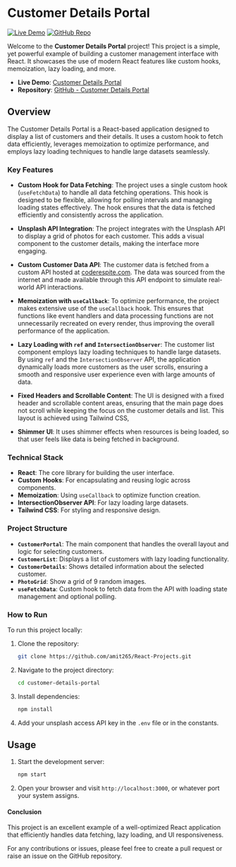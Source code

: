 # Customer Details Portal

[![Live Demo](https://img.shields.io/badge/Live%20Demo-Visit-blue?style=for-the-badge)](https://coderespite.com/projects/react/customer-details-portal/)
[![GitHub Repo](https://img.shields.io/badge/GitHub-Repository-blue?style=for-the-badge&logo=github)](https://github.com/amit265/React-Projects/tree/main/customer-details-portal)

Welcome to the **Customer Details Portal** project! This project is a simple, yet powerful example of building a customer management interface with React. It showcases the use of modern React features like custom hooks, memoization, lazy loading, and more.

- **Live Demo**: [Customer Details Portal](https://coderespite.com/projects/react/customer-details-portal/)
- **Repository**: [GitHub - Customer Details Portal](https://github.com/amit265/React-Projects/tree/main/customer-details-portal)

## Overview

The Customer Details Portal is a React-based application designed to display a list of customers and their details. It uses a custom hook to fetch data efficiently, leverages memoization to optimize performance, and employs lazy loading techniques to handle large datasets seamlessly.

### Key Features

- **Custom Hook for Data Fetching**: The project uses a single custom hook (`useFetchData`) to handle all data fetching operations. This hook is designed to be flexible, allowing for polling intervals and managing loading states effectively. The hook ensures that the data is fetched efficiently and consistently across the application.

- **Unsplash API Integration**: The project integrates with the Unsplash API to display a grid of photos for each customer. This adds a visual component to the customer details, making the interface more engaging.


- **Custom Customer Data API**: The customer data is fetched from a custom API hosted at [coderespite.com](https://coderespite.com/api/customer_details.json). The data was sourced from the internet and made available through this API endpoint to simulate real-world API interactions.


- **Memoization with `useCallback`**: To optimize performance, the project makes extensive use of the `useCallback` hook. This ensures that functions like event handlers and data processing functions are not unnecessarily recreated on every render, thus improving the overall performance of the application.

- **Lazy Loading with `ref` and `IntersectionObserver`**: The customer list component employs lazy loading techniques to handle large datasets. By using `ref` and the `IntersectionObserver` API, the application dynamically loads more customers as the user scrolls, ensuring a smooth and responsive user experience even with large amounts of data.

- **Fixed Headers and Scrollable Content**: The UI is designed with a fixed header and scrollable content areas, ensuring that the main page does not scroll while keeping the focus on the customer details and list. This layout is achieved using Tailwind CSS,

- **Shimmer UI**: It uses shimmer effects when resources is being loaded, so that user feels like data is being fetched in background.

### Technical Stack

- **React**: The core library for building the user interface.
- **Custom Hooks**: For encapsulating and reusing logic across components.
- **Memoization**: Using `useCallback` to optimize function creation.
- **IntersectionObserver API**: For lazy loading large datasets.
- **Tailwind CSS**: For styling and responsive design.

### Project Structure

- **`CustomerPortal`**: The main component that handles the overall layout and logic for selecting customers.
- **`CustomerList`**: Displays a list of customers with lazy loading functionality.
- **`CustomerDetails`**: Shows detailed information about the selected customer.
- **`PhotoGrid`**: Show a grid of 9 random images.
- **`useFetchData`**: Custom hook to fetch data from the API with loading state management and optional polling.

### How to Run

To run this project locally:

1. Clone the repository:
   ```bash
   git clone https://github.com/amit265/React-Projects.git

2. Navigate to the project directory:
   ```bash
   cd customer-details-portal
   ```
3. Install dependencies:
   ```bash
   npm install
   ```
4. Add your unsplash access API key in the `.env` file or in the constants.

## Usage

1. Start the development server:
   ```bash
   npm start
   ```
2. Open your browser and visit `http://localhost:3000`, or whatever port your system assigns.

#### Conclusion
This project is an excellent example of a well-optimized React application that efficiently handles data fetching, lazy loading, and UI responsiveness.

For any contributions or issues, please feel free to create a pull request or raise an issue on the GitHub repository.